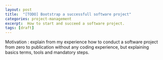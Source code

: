 ```yaml
---
layout: post
title:  "[TODO] Bootstrap a successfull software project"
categories: project-management
excerpt:  How to start and succeed a software project.
tags: [draft]
---
```



Motivation : explain from my experience how to conduct a software project from zero to publication without any coding experience, but explaining basics terms, tools and mandatory steps.
